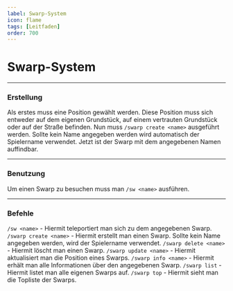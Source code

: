 ```yaml
---
label: Swarp-System
icon: flame
tags: [Leitfaden]
order: 700
---
```


# Swarp-System

---

### Erstellung

Als erstes muss eine Position gewählt werden. Diese Position muss sich entweder auf dem eigenen Grundstück, auf einem vertrauten Grundstück oder auf der Straße befinden.
Nun muss `/swarp create <name>` ausgeführt werden. Sollte kein Name angegeben werden wird automatisch der Spielername verwendet.
Jetzt ist der Swarp mit dem angegebenen Namen auffindbar.

---

### Benutzung

Um einen Swarp zu besuchen muss man `/sw <name>` ausführen.

---

### Befehle

`/sw <name>` - Hiermit teleportiert man sich zu dem angegebenen Swarp.
`/swarp create <name>` - Hiermit erstellt man einen Swarp. Sollte kein Name angegeben werden, wird der Spielername verwendet. 
`/swarp delete <name>` - Hiermit löscht man einen Swarp.
`/swarp update <name>` - Hiermit aktualisiert man die Position eines Swarps.
`/swarp info <name>` - Hiermit erhält man alle Informationen über den angegebenen Swarp.
`/swarp list` - Hiermit listet man alle eigenen Swarps auf.
`/swarp top` - Hiermit sieht man die Topliste der Swarps.
